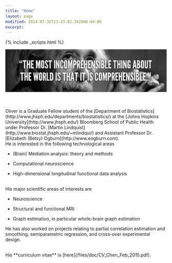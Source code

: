 ```yaml
---
title: "Home"
layout: page
modified: 2014-07-31T13:23:02.362000-04:00
excerpt: 
---
```

{% include _scripts.html %}

![x](/images/Einstein.jpg)

<br />
<br />
Oliver is a Graduate Fellow student of the [Department of Biostatistics](http://www.jhsph.edu/departments/biostatistics/) at the [Johns Hopkins University](http://www.jhsph.edu/) Bloomberg School of Public Health under Professor Dr. [Martin Lindquist](http://www.biostat.jhsph.edu/~mlindqui/) and Assistant Professor Dr. [Elizabeth (Betsy) Ogburn](http://www.eogburn.com).

<br />
He is interested in the following technological areas

- (Brain) Mediation analysis: theory and methods

- Computational neuroscience

- High-dimensional longitudinal functional data analysis


<br />
His major scientific areas of interests are

- Neuroscience

- Structural and functional MRI

- Graph estimation, in particular whole-brain graph estimation

He has also worked on projects relating to partial correlation estimation and smoothing, semiparametric regression, and cross-over experimental design.


<br />
His **curriculum vitae** is [here](/files/doc/CV_Chen_Feb_2015.pdf).